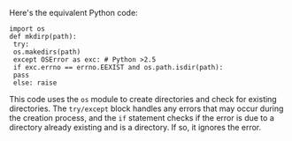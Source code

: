Here's the equivalent Python code:
```
import os
def mkdirp(path):
 try:
 os.makedirs(path)
 except OSError as exc: # Python >2.5
 if exc.errno == errno.EEXIST and os.path.isdir(path):
 pass
 else: raise
```
This code uses the `os` module to create directories and check for existing directories. The `try/except` block handles any errors that may occur during the creation process, and the `if` statement checks if the error is due to a directory already existing and is a directory. If so, it ignores the error.

